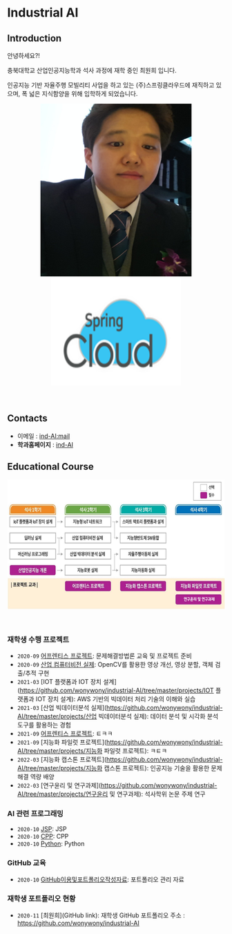 # **Industrial AI** 

## Introduction

안녕하세요?!

충북대학교 산업인공지능학과 석사 과정에 재학 중인 최원희 입니다.

인공지능 기반 자율주행 모빌리티 사업을 하고 있는 (주)스프링클라우드에 재직하고 있으며, 
폭 넓은 지식함양을 위해 입학하게 되었습니다.

<p align="center">
  
<img src="./images/choiwonhee.jpg"  width="350" height="400">
<img src="./images/spring.png"  width="300" height="250">
</p>
</br>


## Contacts

- 이메일 : [ind-AI:mail](mailto:indai.cbnu.ac.kr)
- **학과홈페이지** : [ind-AI](https://github.com/industrial-AI)

## Educational Course

<p align="center">
  
<img src="./images/EdCoourse.JPG"  width="640" height="300">

</p>
</br>

### 재학생 수행 프로젝트

- `2020-09` [어프렌티스 프로젝트](https://github.com/wonywony/industrial-AI/tree/master/projects/어프렌티스-프로젝트): 문제해결방법론 교육 및 프로젝트 준비
- `2020-09` [산업 컴퓨터비전 실제](https://github.com/wonywony/industrial-AI/tree/master/projects/산업-컴퓨터비전-실제): OpenCV를 활용한 영상 개선, 영상 분할, 객체 검출/추적 구현 
- `2021-03` [IOT 플랫폼과 IOT 장치 설계](https://github.com/wonywony/industrial-AI/tree/master/projects/IOT 플랫폼과 IOT 장치 설계): AWS 기반의 빅데이터 처리 기술의 이해와 실습
- `2021-03` [산업 빅데이터분석 실제](https://github.com/wonywony/industrial-AI/tree/master/projects/산업 빅데이터분석 실제): 데이터 분석 및 시각화 분석 도구를 활용하는 경험
- `2021-09` [어프렌티스 프로젝트](https://github.com/wonywony/industrial-AI/tree/master/projects/): ㅌㅋㅋ
- `2021-09` [지능화 파일럿 프로젝트](https://github.com/wonywony/industrial-AI/tree/master/projects/지능화 파일럿 프로젝트):  ㅋㅌㅋ
- `2022-03` [지능화 캡스톤 프로젝트](https://github.com/wonywony/industrial-AI/tree/master/projects/지능화 캡스톤 프로젝트): 인공지능 기술을 활용한 문제해결 역량 배양
- `2022-03` [연구윤리 및 연구과제](https://github.com/wonywony/industrial-AI/tree/master/projects/연구윤리 및 연구과제): 석사학위 논문 주제 연구   

### AI 관련 프로그래밍

- `2020-10` [JSP](https://github.com/wonywony/industrial-AI/tree/master/programming/JSP): JSP
- `2020-10` [CPP](https://github.com/wonywony/industrial-AI/tree/master/programming/CPP): CPP
- `2020-10` [Python](https://github.com/wonywony/industrial-AI/tree/master/programming/Python): Python

### GitHub 교육

- `2020-10` [GitHub이용및포트폴리오작성자료](https://github.com/Bessesian/industrial-AI/tree/master/Education): 포트폴리오 관리 자료

### 재학생 포트폴리오 현황

- `2020-11` [최원희](GitHub link): 재학생 GitHub 포트폴리오 주소 : https://github.com/wonywony/industrial-AI


